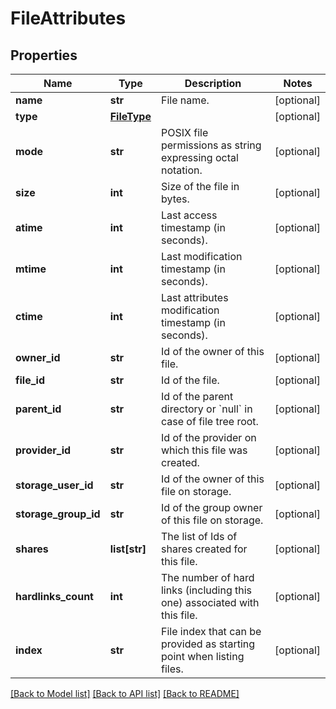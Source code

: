 # FileAttributes

## Properties
Name | Type | Description | Notes
------------ | ------------- | ------------- | -------------
**name** | **str** | File name. | [optional] 
**type** | [**FileType**](FileType.md) |  | [optional] 
**mode** | **str** | POSIX file permissions as string expressing octal notation. | [optional] 
**size** | **int** | Size of the file in bytes. | [optional] 
**atime** | **int** | Last access timestamp (in seconds). | [optional] 
**mtime** | **int** | Last modification timestamp (in seconds). | [optional] 
**ctime** | **int** | Last attributes modification timestamp (in seconds). | [optional] 
**owner_id** | **str** | Id of the owner of this file. | [optional] 
**file_id** | **str** | Id of the file. | [optional] 
**parent_id** | **str** | Id of the parent directory or &#x60;null&#x60; in case of file tree root. | [optional] 
**provider_id** | **str** | Id of the provider on which this file was created. | [optional] 
**storage_user_id** | **str** | Id of the owner of this file on storage. | [optional] 
**storage_group_id** | **str** | Id of the group owner of this file on storage. | [optional] 
**shares** | **list[str]** | The list of Ids of shares created for this file. | [optional] 
**hardlinks_count** | **int** | The number of hard links (including this one) associated with this file.  | [optional] 
**index** | **str** | File index that can be provided as starting point when listing files.  | [optional] 

[[Back to Model list]](../README.md#documentation-for-models) [[Back to API list]](../README.md#documentation-for-api-endpoints) [[Back to README]](../README.md)

